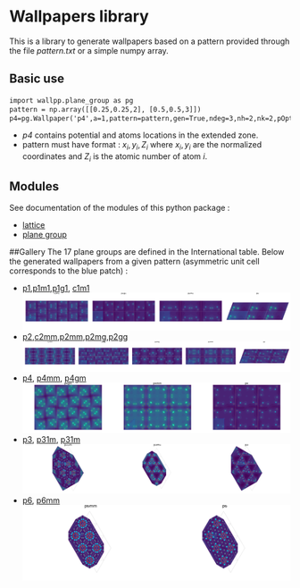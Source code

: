 # Wallpapers library

This is a library to generate wallpapers based on a pattern provided through the file *pattern.txt* or a simple numpy array.

## Basic use
```
import wallpp.plane_group as pg
pattern = np.array([[0.25,0.25,2], [0.5,0.5,3]])
p4=pg.Wallpaper('p4',a=1,pattern=pattern,gen=True,ndeg=3,nh=2,nk=2,pOpt='p')
```

- *p4* contains potential and atoms locations in the extended zone.
- pattern must have format : $x_i,y_i,Z_i$ where $x_i,y_i$ are the normalized coordinates and $Z_i$ is the atomic number of atom $i$.

## Modules
See documentation of the modules of this python package :

- [lattice](lattice)
- [plane group](plane_group)


##Gallery
The 17 plane groups are defined in the International table.
Below the generated wallpapers from a given pattern (asymmetric unit cell
corresponds to the blue patch) :

- [p1](figures/p1.png),[p1m1](figures/p1m1.png),[p1g1](figures/p1g1.png), [c1m1](figures/c1m1.png)
![](figures/wallpp1.png)
- [p2](figures/p2.png),[c2mm](figures/c2mm.png),[p2mm](figures/p2mm.png),[p2mg](figures/p2mg.png),[p2gg](figures/p2gg.png)
![](figures/wallpp2.png)
- [p4](figures/p4.png), [p4mm](figures/p4mm.png), [p4gm](figures/p4gm.png)
![](figures/wallpp4.png)
- [p3](figures/p3.png), [p31m](figures/p31m.png), [p31m](figures/p31m.png)
![](figures/wallpp3.png)
- [p6](figures/p6.png), [p6mm](figures/p6mm.png)
![](figures/wallpp6.png)
